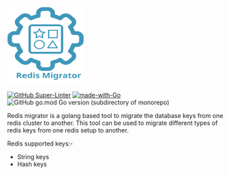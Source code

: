 <p align="left">
  <img src="./img/logo.svg" height="180" width="180">
</p>

[![GitHub Super-Linter](https://github.com/opstree/redis-migration/workflows/CI%20Pipeline/badge.svg)](https://github.com/opstree/redis-migration)
[![made-with-Go](https://img.shields.io/badge/Made%20with-Go-1f425f.svg)](http://golang.org)
![GitHub go.mod Go version (subdirectory of monorepo)](https://img.shields.io/github/go-mod/go-version/opstree/OT-Dockerlinter)

Redis migrator is a golang based tool to migrate the database keys from one redis cluster to another. This tool can be used to migrate different types of redis keys from one redis setup to another.

Redis supported keys:-

- String keys
- Hash keys
